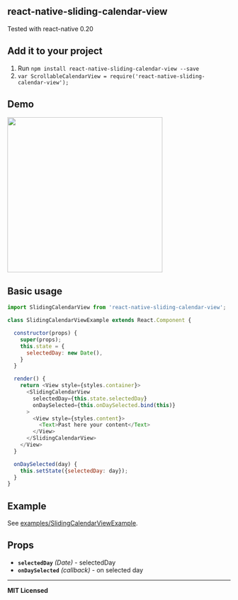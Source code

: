 ## react-native-sliding-calendar-view

Tested with react-native 0.20

## Add it to your project

1. Run `npm install react-native-sliding-calendar-view --save`
2. `var ScrollableCalendarView = require('react-native-sliding-calendar-view');`



## Demo
<a href="https://github.com/Belobobr/react-native-scrollable-calendar-view/blob/master/demo.gif"><img src="https://github.com/Belobobr/react-native-scrollable-calendar-view/blob/master/demo.gif" width="350"></a>

## Basic usage

```javascript
import SlidingCalendarView from 'react-native-sliding-calendar-view';

class SlidingCalendarViewExample extends React.Component {

  constructor(props) {
    super(props);
    this.state = {
      selectedDay: new Date(),
    }
  }

  render() {
    return <View style={styles.container}>
      <SlidingCalendarView
        selectedDay={this.state.selectedDay}
        onDaySelected={this.onDaySelected.bind(this)}
      >
        <View style={styles.content}>
          <Text>Past here your content</Text>
        </View>
      </SlidingCalendarView>
    </View>
  }

  onDaySelected(day) {
    this.setState({selectedDay: day});
  }
}
```

## Example

See
[examples/SlidingCalendarViewExample](https://github.com/Belobobr/react-native-scrollable-calendar-view/tree/master/examples/SlidingCalendarViewExample).

## Props

- **`selectedDay`** _(Date)_ - selectedDay
- **`onDaySelected`**  _(callback)_ - on selected day
---

**MIT Licensed**
